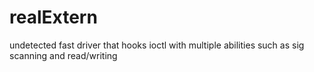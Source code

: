 # realExtern
 undetected fast driver that hooks ioctl with multiple abilities such as sig scanning and read/writing
